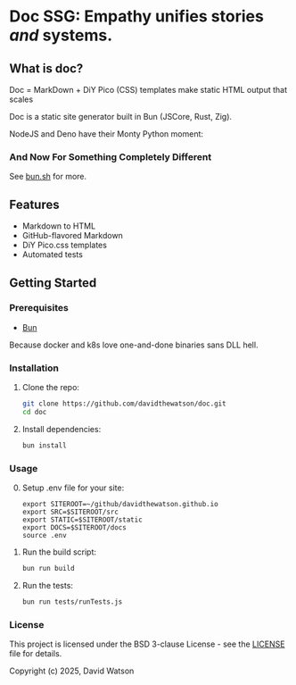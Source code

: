 # Doc SSG: Empathy unifies stories _and_ systems.

## What is doc?

Doc = MarkDown + DiY Pico (CSS) templates make static HTML output that scales

Doc is a static site generator built in Bun (JSCore, Rust, Zig).

NodeJS and Deno have their Monty Python moment:

### And Now For Something Completely Different

See [bun.sh](https://bun.sh/) for more.

## Features

- Markdown to HTML
- GitHub-flavored Markdown
- DiY Pico.css templates
- Automated tests

## Getting Started

### Prerequisites

- [Bun](https://bun.sh/)

Because docker and k8s love one-and-done binaries sans DLL hell.

### Installation

1. Clone the repo:
    ```sh
    git clone https://github.com/davidthewatson/doc.git
    cd doc
    ```

2. Install dependencies:
    ```sh
    bun install
    ```

### Usage
0. Setup .env file for your site:
    ```cat .env 
    export SITEROOT=~/github/davidthewatson.github.io
    export SRC=$SITEROOT/src
    export STATIC=$SITEROOT/static
    export DOCS=$SITEROOT/docs
    source .env
    ````
1. Run the build script:
    ```sh
    bun run build
    ```

2. Run the tests:
    ```sh
    bun run tests/runTests.js
    ```
<!--
### Contributing

Contributions are welcome! Please read the [contributing guidelines](CONTRIBUTING.md) for more information.

-->
### License

This project is licensed under the BSD 3-clause License - see the [LICENSE](LICENSE) file for details.

Copyright (c) 2025, David Watson
